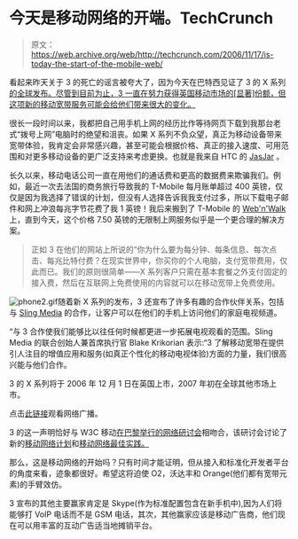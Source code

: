 # 今天是移动网络的开端。TechCrunch

> 原文：<https://web.archive.org/web/http://techcrunch.com/2006/11/17/is-today-the-start-of-the-mobile-web/>

看起来昨天关于 3 的死亡的谣言被夸大了，因为今天在巴特西见证了 3 的 X 系列[的全球发布。尽管到目前为止，3 一直在努力获得英国移动市场的[显著]份额，但这项新的移动宽带服务可能会给他们带来很大的变化。](https://web.archive.org/web/20150926203321/http://xseries.three.com/)

很长一段时间以来，我都把自己用手机上网的经历比作等待网页下载到我那台老式“拨号上网”电脑时的绝望和沮丧。如果 X 系列不负众望，真正为移动设备带来宽带体验，我肯定会非常感兴趣，甚至可能会根据价格、真正的接入速度、可用范围和对更多移动设备的更广泛支持来考虑更换。也就是我来自 HTC 的 [JasJar](https://web.archive.org/web/20150926203321/http://www.imate.com/t-DETAILS_JASJAR.aspx) 。

长久以来，移动电话公司一直在用他们的通话费和更高的数据费来欺骗我们。例如，最近一次去法国的商务旅行导致我的 T-Mobile 每月账单超过 400 英镑，仅仅是因为我选择了错误的计划，但没有人选择告诉我我支付过多，所以下载电子邮件和网上冲浪每兆字节花费了我 1 英镑！我后来搬到了 T-Mobile 的 [Web'n'Walk](https://web.archive.org/web/20150926203321/http://www.t-mobile.co.uk/Dispatcher?menuid=pp_webnwalk_phone) 上，直到今天，这个价格 7.50 英镑的无限制上网服务似乎是一个更合理的解决方案。

> 正如 3 在他们的网站上所说的“你为什么要为每分钟、每条信息、每次点击、每兆比特付费？在现实世界中，你买你的个人电脑，支付宽带费用，仅此而已。我们的原则很简单——X 系列客户只需在基本套餐之外支付固定的接入费，然后在互联网上免费使用的内容就可以在移动宽带上免费使用。

![phone2.gif](img/9a4151b2d2732491c4a50aa69290f32e.png)随着新 X 系列的发布，3 还宣布了许多有趣的合作伙伴关系，包括与 [Sling Media](https://web.archive.org/web/20150926203321/http://uk.techcrunch.com/www.slingmedia.com) 的合作，让客户可以在他们的手机上访问他们的家庭电视频道。

“与 3 合作使我们能够比以往任何时候都更进一步拓展电视观看的范围。Sling Media 的联合创始人兼首席执行官 Blake Krikorian 表示:“3 了解移动宽带在提供引人注目的增值应用和服务(如真正个性化的移动电视体验)方面的力量，我们很高兴能与他们合作。

3 的 X 系列将于 2006 年 12 月 1 日在英国上市，2007 年初在全球其他市场上市。

点击[此链接](https://web.archive.org/web/20150926203321/http://xseries.three.com/webcast)观看网络广播。

3 的这一声明恰好与 W3C 移动[在巴黎举行的网络研讨会](https://web.archive.org/web/20150926203321/http://www.w3.org/2006/11/mwi-seminar.html)相吻合，该研讨会讨论了新的[移动网络计划](https://web.archive.org/web/20150926203321/http://www.w3.org/Mobile/)和[移动网络最佳实践。](https://web.archive.org/web/20150926203321/http://www.w3.org/TR/mobile-bp/)

那么，这是移动网络的开始吗？只有时间才能证明，但从接入和标准化开发者平台的角度来看，迹象都很好。希望这将迫使 O2，沃达丰和 Orange(他们都有宽带元素)的手臂效仿。

3 宣布的其他主要赢家肯定是 Skype(作为标准配置包含在新手机中),因为人们将能够打 VoIP 电话而不是 GSM 电话，其次，其他赢家应该是移动广告商，他们现在可以用丰富的互动广告适当地摊销平台。